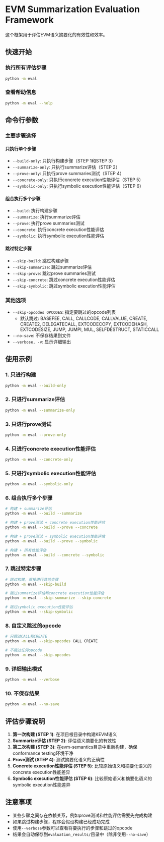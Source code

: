 # EVM Summarization Evaluation Framework

这个框架用于评估EVM语义摘要化的有效性和效率。

## 快速开始

### 执行所有评估步骤
```bash
python -m eval
```

### 查看帮助信息
```bash
python -m eval --help
```

## 命令行参数

### 主要步骤选择

#### 只执行单个步骤
- `--build-only`: 只执行构建步骤（STEP 1和STEP 3）
- `--summarize-only`: 只执行summarize评估（STEP 2）
- `--prove-only`: 只执行prove summaries测试（STEP 4）
- `--concrete-only`: 只执行concrete execution性能评估（STEP 5）
- `--symbolic-only`: 只执行symbolic execution性能评估（STEP 6）

#### 组合执行多个步骤
- `--build`: 执行构建步骤
- `--summarize`: 执行summarize评估
- `--prove`: 执行prove summaries测试
- `--concrete`: 执行concrete execution性能评估
- `--symbolic`: 执行symbolic execution性能评估

#### 跳过特定步骤
- `--skip-build`: 跳过构建步骤
- `--skip-summarize`: 跳过summarize评估
- `--skip-prove`: 跳过prove summaries测试
- `--skip-concrete`: 跳过concrete execution性能评估
- `--skip-symbolic`: 跳过symbolic execution性能评估

### 其他选项

- `--skip-opcodes OPCODES`: 指定要跳过的opcode列表
  - 默认跳过: BASEFEE, CALL, CALLCODE, CALLVALUE, CREATE, CREATE2, DELEGATECALL, EXTCODECOPY, EXTCODEHASH, EXTCODESIZE, JUMP, JUMPI, MUL, SELFDESTRUCT, STATICCALL
- `--no-save`: 不保存结果到文件
- `--verbose, -v`: 显示详细输出

## 使用示例

### 1. 只进行构建
```bash
python -m eval --build-only
```

### 2. 只进行summarize评估
```bash
python -m eval --summarize-only
```

### 3. 只进行prove测试
```bash
python -m eval --prove-only
```

### 4. 只进行concrete execution性能评估
```bash
python -m eval --concrete-only
```

### 5. 只进行symbolic execution性能评估
```bash
python -m eval --symbolic-only
```

### 6. 组合执行多个步骤
```bash
# 构建 + summarize评估
python -m eval --build --summarize

# 构建 + prove测试 + concrete execution性能评估
python -m eval --build --prove --concrete

# 构建 + prove测试 + symbolic execution性能评估
python -m eval --build --prove --symbolic

# 构建 + 所有性能评估
python -m eval --build --concrete --symbolic
```

### 7. 跳过特定步骤
```bash
# 跳过构建，直接进行其他步骤
python -m eval --skip-build

# 跳过summarize评估和concrete execution性能评估
python -m eval --skip-summarize --skip-concrete

# 跳过symbolic execution性能评估
python -m eval --skip-symbolic
```

### 8. 自定义跳过的opcode
```bash
# 只跳过CALL和CREATE
python -m eval --skip-opcodes CALL CREATE

# 不跳过任何opcode
python -m eval --skip-opcodes
```

### 9. 详细输出模式
```bash
python -m eval --verbose
```

### 10. 不保存结果
```bash
python -m eval --no-save
```

## 评估步骤说明

1. **第一次构建 (STEP 1)**: 在项目根目录中构建KEVM语义
2. **Summarize评估 (STEP 2)**: 评估语义摘要化的有效性
3. **第二次构建 (STEP 3)**: 在evm-semantics目录中重新构建，确保conformance testing环境干净
4. **Prove测试 (STEP 4)**: 测试摘要化语义的正确性
5. **Concrete execution性能评估 (STEP 5)**: 比较原始语义和摘要化语义的concrete execution性能差异
6. **Symbolic execution性能评估 (STEP 6)**: 比较原始语义和摘要化语义的symbolic execution性能差异

## 注意事项

- 某些步骤之间存在依赖关系，例如prove测试和性能评估需要先完成构建
- 如果跳过构建步骤，程序会假设构建已经成功完成
- 使用`--verbose`参数可以查看将要执行的步骤和跳过的opcode
- 结果会自动保存到`evaluation_results/`目录中（除非使用`--no-save`） 